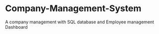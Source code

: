 # Company-Management-System
A company management with SQL database and Employee management Dashboard
